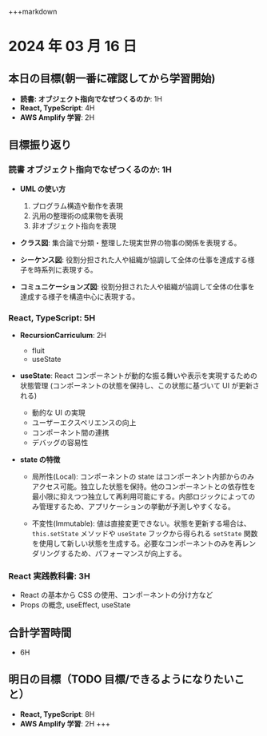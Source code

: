 +++markdown
# 2024 年 03 月 16 日

## 本日の目標(朝一番に確認してから学習開始)

- **読書: オブジェクト指向でなぜつくるのか**: 1H
- **React, TypeScript**: 4H
- **AWS Amplify 学習**: 2H

## 目標振り返り

### 読書 オブジェクト指向でなぜつくるのか: 1H

- **UML の使い方**
    1. プログラム構造や動作を表現
    2. 汎用の整理術の成果物を表現
    3. 非オブジェクト指向を表現

- **クラス図**: 集合論で分類・整理した現実世界の物事の関係を表現する。
- **シーケンス図**: 役割分担された人や組織が協調して全体の仕事を達成する様子を時系列に表現する。
- **コミュニケーションズ図**: 役割分担された人や組織が協調して全体の仕事を達成する様子を構造中心に表現する。

### React, TypeScript: 5H

- **RecursionCarriculum**: 2H
    - fluit
    - useState

- **useState**: React コンポーネントが動的な振る舞いや表示を実現するための状態管理 (コンポーネントの状態を保持し、この状態に基づいて UI が更新される)
    - 動的な UI の実現
    - ユーザーエクスペリエンスの向上
    - コンポーネント間の連携
    - デバッグの容易性

- **state の特徴**
    - 局所性(Local): コンポーネントの state はコンポーネント内部からのみアクセス可能。独立した状態を保持。他のコンポーネントとの依存性を最小限に抑えつつ独立して再利用可能にする。内部ロジックによってのみ管理するため、アプリケーションの挙動が予測しやすくなる。

    - 不変性(Immutable): 値は直接変更できない。状態を更新する場合は、`this.setState` メソッドや `useState` フックから得られる `setState` 関数を使用して新しい状態を生成する。必要なコンポーネントのみを再レンダリングするため、パフォーマンスが向上する。

### React 実践教科書: 3H

- React の基本から CSS の使用、コンポーネントの分け方など
- Props の概念, useEffect, useState

## 合計学習時間

- 6H

## 明日の目標（TODO 目標/できるようになりたいこと）

- **React, TypeScript**: 8H
- **AWS Amplify 学習**: 2H
+++
